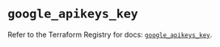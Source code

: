 # `google_apikeys_key`

Refer to the Terraform Registry for docs: [`google_apikeys_key`](https://registry.terraform.io/providers/hashicorp/google-beta/5.14.0/docs/resources/google_apikeys_key).
